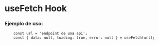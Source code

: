 # useFetch Hook

### Ejemplo de uso:

```
    const url = 'endpoint de una api';
    const { data: null, loading: true, error: null } = useFetch(url);
```
